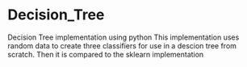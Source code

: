 # Decision_Tree
Decision Tree implementation using python
This implementation uses random data to create three classifiers for use in a descion tree from scratch.
Then it is compared to the sklearn implementation
